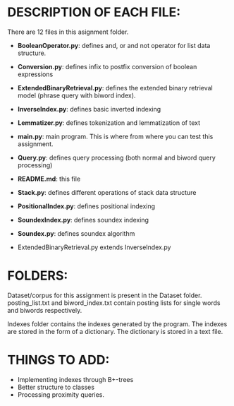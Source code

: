# DESCRIPTION OF EACH FILE:

There are 12 files in this asignment folder.
- <b>BooleanOperator.py</b>: defines and, or and not operator for list data structure.
- <b>Conversion.py</b>: defines infix to postfix conversion of boolean expressions
- <b>ExtendedBinaryRetrieval.py</b>: defines the extended binary retrieval model (phrase query with biword index).
- <b>InverseIndex.py</b>: defines basic inverted indexing
- <b>Lemmatizer.py</b>: defines tokenization and lemmatization of text
- <b>main.py</b>: main program. This is where from where you can test this assignment.
- <b>Query.py</b>: defines query processing (both normal and biword query processing)
- <b>README.md</b>: this file
- <b>Stack.py</b>: defines different operations of stack data structure
- <b>PositionalIndex.py</b>: defines positional indexing
- <b>SoundexIndex.py</b>: defines soundex indexing
- <b>Soundex.py</b>: defines soundex algorithm

- ExtendedBinaryRetrieval.py extends InverseIndex.py


# FOLDERS:

Dataset/corpus for this assignment is present in the Dataset folder. posting_list.txt and biword_index.txt contain posting lists for single words and biwords respectively.

Indexes folder contains the indexes generated by the program. The indexes are stored in the 
form of a dictionary. The dictionary is stored in a text file.

# THINGS TO ADD:
- Implementing indexes through B+-trees
- Better structure to classes
- Processing proximity queries.
